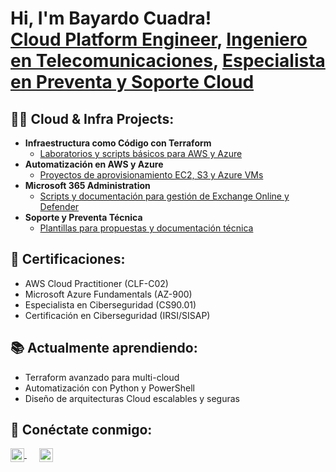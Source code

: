 <h1>Hi, I'm Bayardo Cuadra! <br/>
<a href="https://github.com/bayardocuadra" target="_blank" rel="noopener noreferrer">Cloud Platform Engineer</a>, 
<a href="https://www.linkedin.com/in/bayardocuadra" target="_blank" rel="noopener noreferrer">Ingeniero en Telecomunicaciones</a>, 
<a href="https://www.linkedin.com/in/bayardocuadra" target="_blank" rel="noopener noreferrer">Especialista en Preventa y Soporte Cloud</a></h1>

<h2>👨‍💻 Cloud & Infra Projects:</h2>

- <b>Infraestructura como Código con Terraform</b>  
  - [Laboratorios y scripts básicos para AWS y Azure](https://github.com/bayardocuadra/terraform-aws-azure-labs)  
- <b>Automatización en AWS y Azure</b>  
  - [Proyectos de aprovisionamiento EC2, S3 y Azure VMs](https://github.com/bayardocuadra/aws-azure-automation)  
- <b>Microsoft 365 Administration</b>  
  - [Scripts y documentación para gestión de Exchange Online y Defender](https://github.com/bayardocuadra/m365-administration)  
- <b>Soporte y Preventa Técnica</b>  
  - [Plantillas para propuestas y documentación técnica](https://github.com/bayardocuadra/preventa-tecnica)  

<h2>📜 Certificaciones:</h2>

- AWS Cloud Practitioner (CLF-C02)  
- Microsoft Azure Fundamentals (AZ-900)  
- Especialista en Ciberseguridad (CS90.01)  
- Certificación en Ciberseguridad (IRSI/SISAP)  

<h2>📚 Actualmente aprendiendo:</h2>

- Terraform avanzado para multi-cloud  
- Automatización con Python y PowerShell  
- Diseño de arquitecturas Cloud escalables y seguras  

<h2> 🤳 Conéctate conmigo:</h2>

<a href="https://www.linkedin.com/in/bayardocuadra" target="_blank" rel="noopener noreferrer" style="margin-right:16px;">
  <img alt="LinkedIn" width="22px" src="https://img.icons8.com/color/48/linkedin.png" style="vertical-align: middle;" />
</a>

<a href="mailto:Cuadra.bq@gmail.com" target="_blank" rel="noopener noreferrer" style="margin-left:4px;">
  <img alt="Gmail" width="22px" src="https://img.icons8.com/color/48/gmail-new.png" style="vertical-align: middle;" />
</a>

<!--  
**bayardocuadra/bayardocuadra** is a ✨ _special_ ✨ repository because its `README.md` appears on your GitHub profile.

- 🔭 I’m currently working on cloud automation and Terraform projects.  
- 🌱 I’m learning advanced cloud security and multi-cloud infrastructure.  
- 👯 I’m open to collaborating on cloud architecture and automation projects.  
- 💬 Ask me about cloud platforms, infrastructure as code, and Microsoft 365 administration.  
- 📫 How to reach me: linkedin.com/in/bayardocuadra  
-->  
